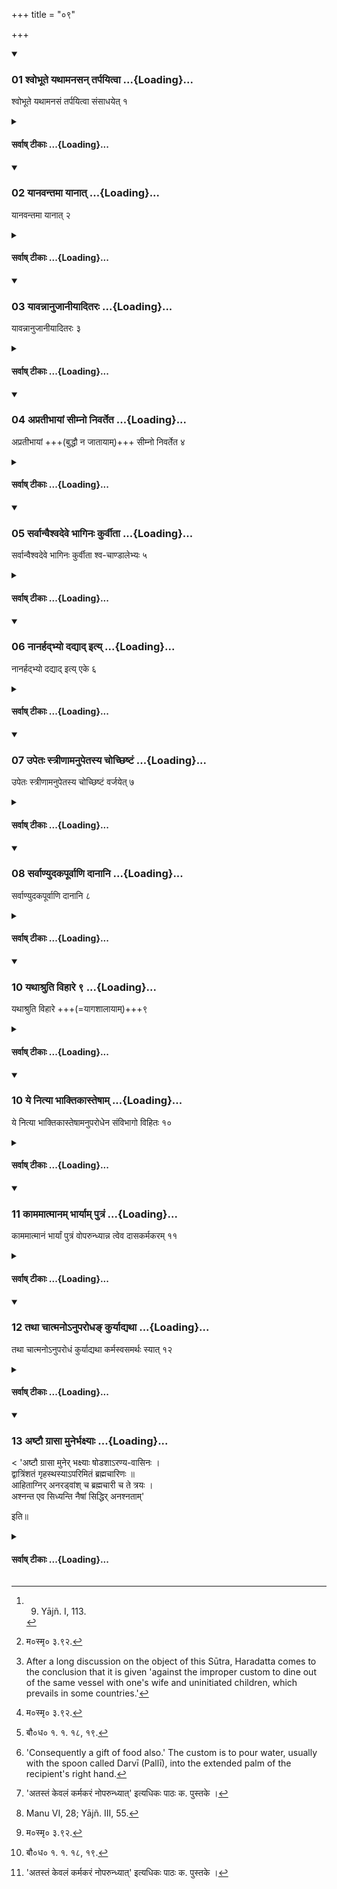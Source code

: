 +++
title = "०९"

+++

<div class="js_include" includetitle="true" newlevelforh1="3" unfilled url="/vedAH_yajuH/taittirIyam/sUtram/ApastambaH/dharma-sUtram/vishvAsa-prastutiH/2/04/09/01_shvobhUte_yathAmanasan_tarpayitvA.md">
<details open><summary><h3>01 श्वोभूते यथामनसन् तर्पयित्वा ...{Loading}...</h3></summary>

श्वोभूते यथामनसं तर्पयित्वा संसाधयेत् १
</details>
</div>
<div class="js_include collapsed" newlevelforh1="4" title="सर्वाष् टीकाः" unfilled url="/vedAH_yajuH/taittirIyam/sUtram/ApastambaH/dharma-sUtram/sarvASh_TIkAH/2/04/09/01_shvobhUte_yathAmanasan_tarpayitvA.md">
<details><summary><h4>सर्वाष् टीकाः ...{Loading}...</h4></summary>
<details><summary>Bühler</summary>

1. And on the following day (he shall search for him), feast him to his heart's content, and accompany him (on his departure). [^1] 


[^1]:  9. Yājñ. I, 113.
</details>
<details><summary>हरदत्त-टीका</summary>

##### सूत्रम्
श्वो भूते यथामानसं तर्पयित्वा संसाधयेत् ॥ १॥  
##### टिप्पनी
अपरेद्युस्तमन्विष्य यथामानसं यथेच्छं तर्पयित्वा संसाधयेत् गच्छन्तमनुव्रजेत् ॥ १ ॥
</details>
</details>
</div>
<div class="js_include" includetitle="true" newlevelforh1="3" unfilled url="/vedAH_yajuH/taittirIyam/sUtram/ApastambaH/dharma-sUtram/vishvAsa-prastutiH/2/04/09/02_yAnavantamA_yAnAt.md">
<details open><summary><h3>02 यानवन्तमा यानात् ...{Loading}...</h3></summary>

यानवन्तमा यानात् २
</details>
</div>
<div class="js_include collapsed" newlevelforh1="4" title="सर्वाष् टीकाः" unfilled url="/vedAH_yajuH/taittirIyam/sUtram/ApastambaH/dharma-sUtram/sarvASh_TIkAH/2/04/09/02_yAnavantamA_yAnAt.md">
<details><summary><h4>सर्वाष् टीकाः ...{Loading}...</h4></summary>
<details><summary>Bühler</summary>

2. (If the guest) possesses a carriage, (he shall accompany him) as far as that.
</details>
<details><summary>हरदत्त-टीका</summary>

##### सूत्रम्
यानवन्तमा यानात् ॥ २॥  
###### प्रस्तावः
आ कुत इत्यत आह—  
##### टिप्पनी
स चेदतिथिर्यानवान् भवति, तस्मा तस्याऽऽरोहणादनुव्रजेत् ॥
</details>
</details>
</div>
<div class="js_include" includetitle="true" newlevelforh1="3" unfilled url="/vedAH_yajuH/taittirIyam/sUtram/ApastambaH/dharma-sUtram/vishvAsa-prastutiH/2/04/09/03_yAvannAnujAnIyAditaraH.md">
<details open><summary><h3>03 यावन्नानुजानीयादितरः ...{Loading}...</h3></summary>

यावन्नानुजानीयादितरः ३
</details>
</div>
<div class="js_include collapsed" newlevelforh1="4" title="सर्वाष् टीकाः" unfilled url="/vedAH_yajuH/taittirIyam/sUtram/ApastambaH/dharma-sUtram/sarvASh_TIkAH/2/04/09/03_yAvannAnujAnIyAditaraH.md">
<details><summary><h4>सर्वाष् टीकाः ...{Loading}...</h4></summary>
<details><summary>Bühler</summary>

3. Any other (guest he must accompany), until permission to return is given.
</details>
<details><summary>हरदत्त-टीका</summary>

##### सूत्रम्
यावन्नाऽनुजानीयादितरः ॥३॥  
##### टिप्पनी
इतरो यानरहितो यावन्नाऽनुजानीयात् गच्छेति, तं तावदनुव्रजेत् ॥३॥
</details>
</details>
</div>
<div class="js_include" includetitle="true" newlevelforh1="3" unfilled url="/vedAH_yajuH/taittirIyam/sUtram/ApastambaH/dharma-sUtram/vishvAsa-prastutiH/2/04/09/04_apratIbhAyAM_sImno_nivarteta.md">
<details open><summary><h3>04 अप्रतीभायां सीम्नो निवर्तेत ...{Loading}...</h3></summary>

अप्रतीभायां +++(बुद्धौ न जातायाम्)+++ सीम्नो निवर्तेत ४
</details>
</div>
<div class="js_include collapsed" newlevelforh1="4" title="सर्वाष् टीकाः" unfilled url="/vedAH_yajuH/taittirIyam/sUtram/ApastambaH/dharma-sUtram/sarvASh_TIkAH/2/04/09/04_apratIbhAyAM_sImno_nivarteta.md">
<details><summary><h4>सर्वाष् टीकाः ...{Loading}...</h4></summary>
<details><summary>Bühler</summary>

4. If (the guest) forgets (to give leave to depart), the (host) may return on reaching the boundary of his village.
</details>
<details><summary>हरदत्त-टीका</summary>

##### सूत्रम्
अप्रतीभायां सीम्नो निवर्तेत ॥ ४ ॥  
##### टिप्पनी
यदि तस्याऽन्यपरतयाऽनुज्ञायां प्रतीभा बुद्धिर्न जायते, ततस्सीम्नि प्राप्तायां ततो निवर्तेत । प्रतेदीर्घश्छान्दसः। 'संसाधये'दित्यादि सर्वातिथिसाधारणम् । न निराकृतमात्रविषयम् ॥४॥
</details>
</details>
</div>
<div class="js_include" includetitle="true" newlevelforh1="3" unfilled url="/vedAH_yajuH/taittirIyam/sUtram/ApastambaH/dharma-sUtram/vishvAsa-prastutiH/2/04/09/05_sarvAnvaishvadeve_bhAginaH_kurvItA.md">
<details open><summary><h3>05 सर्वान्वैश्वदेवे भागिनः कुर्वीता ...{Loading}...</h3></summary>

सर्वान्वैश्वदेवे भागिनः कुर्वीता श्व-चाण्डालेभ्यः ५
</details>
</div>
<div class="js_include collapsed" newlevelforh1="4" title="सर्वाष् टीकाः" unfilled url="/vedAH_yajuH/taittirIyam/sUtram/ApastambaH/dharma-sUtram/sarvASh_TIkAH/2/04/09/05_sarvAnvaishvadeve_bhAginaH_kurvItA.md">
<details><summary><h4>सर्वाष् टीकाः ...{Loading}...</h4></summary>
<details><summary>Bühler</summary>

5. To all (those who come for food) at (the end of) the Vaiśvadeva he shall give a portion, even to dogs and Caṇḍālas.
</details>
<details><summary>हरदत्त-टीका</summary>

##### सूत्रम्
सर्वान्वैश्वदेवे भागिनः कुर्वीता श्वचण्डालेभ्यः ॥५॥  
##### टिप्पनी
वैश्वदेवान्ते भोजनार्थमुपस्थितान् सर्वानेव भागिनः कुर्वीताऽऽश्वचण्डालेभ्यः । अभिविधावाकारः । तेभ्योऽपि किश्चिद्देयम् । तथा च मनुः —  
[^१] 'शुनां च पतितानां च श्वपचां पापरोगिणाम् ।  
वयसां च क्रिमीणां च शनकैर्निर्वपेद्भुवि ॥ इति ॥५॥  

[^१]: म०स्मृ० ३.९२.
</details>
</details>
</div>
<div class="js_include" includetitle="true" newlevelforh1="3" unfilled url="/vedAH_yajuH/taittirIyam/sUtram/ApastambaH/dharma-sUtram/vishvAsa-prastutiH/2/04/09/06_nAnarhadbhyo_dadyAd_ity.md">
<details open><summary><h3>06 नानर्हद्भ्यो दद्याद् इत्य् ...{Loading}...</h3></summary>

नानर्हद्भ्यो दद्याद् इत्य् एके ६
</details>
</div>
<div class="js_include collapsed" newlevelforh1="4" title="सर्वाष् टीकाः" unfilled url="/vedAH_yajuH/taittirIyam/sUtram/ApastambaH/dharma-sUtram/sarvASh_TIkAH/2/04/09/06_nAnarhadbhyo_dadyAd_ity.md">
<details><summary><h4>सर्वाष् टीकाः ...{Loading}...</h4></summary>
<details><summary>Bühler</summary>

6. Some declare that he shall not give anything to unworthy people (such as Caṇḍālas).
</details>
<details><summary>हरदत्त-टीका</summary>

##### सूत्रम्
नाऽनहट्यो दद्यादित्येके ॥ ६ ॥  
##### टिप्पनी
अनर्हद्भ्यश्चण्डालादिभ्यो न दद्यादित्येके मन्यन्ते । तत्र दानेऽभ्युदयः । अदाने न प्रत्यवायः॥ ६ ॥
</details>
</details>
</div>
<div class="js_include" includetitle="true" newlevelforh1="3" unfilled url="/vedAH_yajuH/taittirIyam/sUtram/ApastambaH/dharma-sUtram/vishvAsa-prastutiH/2/04/09/07_upetaH_strINAmanupetasya_chochChiShTaM.md">
<details open><summary><h3>07 उपेतः स्त्रीणामनुपेतस्य चोच्छिष्टं ...{Loading}...</h3></summary>

उपेतः स्त्रीणामनुपेतस्य चोच्छिष्टं वर्जयेत् ७
</details>
</div>
<div class="js_include collapsed" newlevelforh1="4" title="सर्वाष् टीकाः" unfilled url="/vedAH_yajuH/taittirIyam/sUtram/ApastambaH/dharma-sUtram/sarvASh_TIkAH/2/04/09/07_upetaH_strINAmanupetasya_chochChiShTaM.md">
<details><summary><h4>सर्वाष् टीकाः ...{Loading}...</h4></summary>
<details><summary>Bühler</summary>

7. A person who has been initiated shall not eat the leavings of women or of an uninitiated person. [^2] 


[^2]:  After a long discussion on the object of this Sūtra, Haradatta comes to the conclusion that it is given 'against the improper custom to dine out of the same vessel with one's wife and uninitiated children, which prevails in some countries.'
</details>
<details><summary>हरदत्त-टीका</summary>

##### सूत्रम्
उपेतः स्त्रीणामनुपेतस्य चोच्छिष्टं वर्जयेत् ॥ ७ ॥  
##### टिप्पनी
उपेतः कृतोपनयनोऽसमावृत्तः । स स्त्रीणामनुपेतस्य चोच्छिष्टं वर्जयेत् न भुजीत । एवं सति समावृत्तस्योच्छिष्टं भुञ्जानस्य न दोषः स्यात् । एवं तर्हि उपेत आन्तात् कृतदारोऽकृतदारश्च स्त्रीणामनुपेतस्य चोच्छिष्टं वर्जयत् । एवमप्युपेतस्य यस्य कस्यचिदपि यदुच्छिष्टं तद्भोजने न दोषः स्यात् । पितुर्ज्येष्ठस्य च भ्रातुरुच्छिष्टं भोक्तव्यम्-(१.४ १९) इत्येतन्नियमार्थं भविष्यति-पितुरेव भ्रातुरेवेति। यथेवं सूत्रमेवेदमनर्थकम्। तस्मादेव नियमादन्यत्राऽप्रसङ्गात् । इदं तर्हि प्रयोजनम्-यदा पिताऽनुपेतः पुत्रस्तु प्रायश्चित्तं कृत्वा कृतोपनयनः तदा तं प्रति पितुरनुपेतस्योच्छिष्टं प्रतिषिध्यते । एवं ज्येष्ठेऽपि द्रष्टव्यम् । एतदपि नास्ति प्रयोजनम् । उक्तं हि 'धर्मविप्रतिपत्तावभोज्य(१.४.१२) मिति । 'तेषामभ्यागमनं भोजनं विवाहमिति च वर्जये(१.१.३३)दिति च। तथा स्त्रीणामित्येतत् किमर्थम् १ मातुरुच्छिष्टप्रतिषेधार्थम् । कथं प्रसङ्गः ? 'भ्रातरि पितर्याचार्यवच्छुश्रूषे' (१.१४.५.)ति वचनात्, 'यदुच्छिष्टं प्राश्नाति हविरुच्छिष्टमेव त'(१.४.१,२)दित्याचार्योच्छिष्टस्य हविष्ट्वेन संस्तवाच्च । [^१] एवमपि 'पितुर्ज्येष्ठस्ये'त्यत्र पितुर्ग्रहणादेव सिद्धम् । तस्मात् केषुचिज्जनपदेषु भार्ययाऽनुपेतेन च सह भोजनमाचरन्ति । तथा च बौधायनः — [^२] 'यानि दक्षिणतस्तानि व्याख्यास्यामः । यथैतदनुपेतेन सह भोजनं स्त्रिया सह भोजन'मिति । तस्य दुराचारत्वमनेन प्रतिपाद्यते ॥   

[^१]: नैतदपि सारम् । 'पितुर्ज्येष्ठस्य च' इत्यत्रपितुर्ग्रहणादेव तस्या अप्रसक्तेः, इति.च.पु  

[^२]: बौ०ध० १. १. १८, १९.
</details>
</details>
</div>
<div class="js_include" includetitle="true" newlevelforh1="3" unfilled url="/vedAH_yajuH/taittirIyam/sUtram/ApastambaH/dharma-sUtram/vishvAsa-prastutiH/2/04/09/08_sarvANyudakapUrvANi_dAnAni.md">
<details open><summary><h3>08 सर्वाण्युदकपूर्वाणि दानानि ...{Loading}...</h3></summary>

सर्वाण्युदकपूर्वाणि दानानि ८
</details>
</div>
<div class="js_include collapsed" newlevelforh1="4" title="सर्वाष् टीकाः" unfilled url="/vedAH_yajuH/taittirIyam/sUtram/ApastambaH/dharma-sUtram/sarvASh_TIkAH/2/04/09/08_sarvANyudakapUrvANi_dAnAni.md">
<details><summary><h4>सर्वाष् टीकाः ...{Loading}...</h4></summary>
<details><summary>Bühler</summary>

8. All gifts are to be preceded by (pouring out) water. [^3] 


[^3]:  'Consequently a gift of food also.' The custom is to pour water, usually with the spoon called Darvī (Pallī), into the extended palm of the recipient's right hand.
</details>
<details><summary>हरदत्त-टीका</summary>

##### सूत्रम्
सर्वाण्युदकपूर्वाणि दानानि ॥ ८॥  
##### टिप्पनी
'सर्वाणी'ति वचनात् भिक्षाप्युदकपूर्वमेव देया ॥ ८॥
</details>
</details>
</div>
<div class="js_include" includetitle="true" newlevelforh1="3" unfilled url="/vedAH_yajuH/taittirIyam/sUtram/ApastambaH/dharma-sUtram/vishvAsa-prastutiH/2/04/09/09_yathAshruti_vihAre.md">
<details open><summary><h3>10 यथाश्रुति विहारे ९ ...{Loading}...</h3></summary>

यथाश्रुति विहारे +++(=यागशालायाम्)+++९ 

</details>
</div>
<div class="js_include collapsed" newlevelforh1="4" title="सर्वाष् टीकाः" unfilled url="/vedAH_yajuH/taittirIyam/sUtram/ApastambaH/dharma-sUtram/sarvASh_TIkAH/2/04/09/09_yathAshruti_vihAre.md">
<details><summary><h4>सर्वाष् टीकाः ...{Loading}...</h4></summary>
<details><summary>Bühler</summary>

9. (But gifts offered to priests) at sacrifices (are to be given) in the manner prescribed by the Veda.
</details>
<details><summary>हरदत्त-टीका</summary>

##### सूत्रम्
यथाश्रुति विहारे ॥ ९॥  
##### टिप्पनी
विहारे यज्ञकर्मणि यानि दानानि दक्षिणादीनि, तानि यथाश्रुत्येव । नोदकपूर्वाणि ॥९॥
</details>
</details>
</div>
<div class="js_include" includetitle="true" newlevelforh1="3" unfilled url="/vedAH_yajuH/taittirIyam/sUtram/ApastambaH/dharma-sUtram/vishvAsa-prastutiH/2/04/09/10_ye_nityA_bhAktikAs.md">
<details open><summary><h3>10 ये नित्या भाक्तिकास्तेषाम् ...{Loading}...</h3></summary>

ये नित्या भाक्तिकास्तेषामनुपरोधेन संविभागो विहितः १०

</details>
</div>
<div class="js_include collapsed" newlevelforh1="4" title="सर्वाष् टीकाः" unfilled url="/vedAH_yajuH/taittirIyam/sUtram/ApastambaH/dharma-sUtram/sarvASh_TIkAH/2/04/09/10_ye_nityA_bhAktikAs.md">
<details><summary><h4>सर्वाष् टीकाः ...{Loading}...</h4></summary>
<details><summary>Bühler</summary>

10. The division of the food must be made in such a manner that those who receive daily portions (slaves) do not suffer by it.
</details>
<details><summary>हरदत्त-टीका</summary>

##### सूत्रम्
ये नित्या भाक्तिकास्तेषामनुपरोधेन संविभागो विहितः।  
##### टिप्पनी
ये नित्या भाक्तिका भक्तार्हाः कर्मकरादयः तेषामुपरोधो यथा न भवति तथा वैश्वदेवान्ते अभ्यागतेभ्यः संविभागः कर्तव्यः ॥ १० ॥
</details>
</details>
</div>
<div class="js_include" includetitle="true" newlevelforh1="3" unfilled url="/vedAH_yajuH/taittirIyam/sUtram/ApastambaH/dharma-sUtram/vishvAsa-prastutiH/2/04/09/11_kAmamAtmAnam_bhAryAm_putraM.md">
<details open><summary><h3>11 काममात्मानम् भार्याम् पुत्रं ...{Loading}...</h3></summary>

काममात्मानं भार्यां पुत्रं वोपरुन्ध्यान्न त्वेव दासकर्मकरम् ११
</details>
</div>
<div class="js_include collapsed" newlevelforh1="4" title="सर्वाष् टीकाः" unfilled url="/vedAH_yajuH/taittirIyam/sUtram/ApastambaH/dharma-sUtram/sarvASh_TIkAH/2/04/09/11_kAmamAtmAnam_bhAryAm_putraM.md">
<details><summary><h4>सर्वाष् टीकाः ...{Loading}...</h4></summary>
<details><summary>Bühler</summary>

11. At his pleasure, he may stint himself, his wife, or his children, but by no means a slave who does his work.
</details>
<details><summary>हरदत्त-टीका</summary>

##### सूत्रम्
काममात्मानं भार्यां पुत्रं वोपरुन्ध्यान्न त्वेव दासकर्मकरम् ॥ ११ ॥  
##### टिप्पनी
दासो भूत्वा यः कर्म करोति स दासकर्मकरः तं आत्माशुपरोधे नापि नोपरुन्ध्यात् । किं पुनरागतार्थं तं नोपरुन्ध्यादिति[^३] ॥ ११ ॥  

[^३]: 'अतस्तं केवलं कर्मकरं नोपरुन्ध्यात्' इत्यधिकः पाठः क. पुस्तके ।
</details>
</details>
</div>
<div class="js_include" includetitle="true" newlevelforh1="3" unfilled url="/vedAH_yajuH/taittirIyam/sUtram/ApastambaH/dharma-sUtram/vishvAsa-prastutiH/2/04/09/12_tathA_chAtmano-nuparodha~N_kuryAdyathA.md">
<details open><summary><h3>12 तथा चात्मनोऽनुपरोधङ् कुर्याद्यथा ...{Loading}...</h3></summary>

तथा चात्मनोऽनुपरोधं कुर्याद्यथा कर्मस्वसमर्थः स्यात् १२
</details>
</div>
<div class="js_include collapsed" newlevelforh1="4" title="सर्वाष् टीकाः" unfilled url="/vedAH_yajuH/taittirIyam/sUtram/ApastambaH/dharma-sUtram/sarvASh_TIkAH/2/04/09/12_tathA_chAtmano-nuparodha~N_kuryAdyathA.md">
<details><summary><h4>सर्वाष् टीकाः ...{Loading}...</h4></summary>
<details><summary>Bühler</summary>

12. And he must not stint himself so much that he becomes unable to perform his duties.
</details>
<details><summary>हरदत्त-टीका</summary>

##### सूत्रम्
तथा चाऽऽत्मनोऽनुपरोधं कुर्याद्यथा कर्मसु समर्थस्स्यात् ॥  
##### टिप्पनी
कर्मसु अग्निहोत्रादिषु आर्जनेषु च यथा स्वयं समर्थो भवति तथाऽऽत्मानं नोपरुन्ध्यात कुटुम्बी ॥ १२॥
</details>
</details>
</div>
<div class="js_include" includetitle="true" newlevelforh1="3" unfilled url="/vedAH_yajuH/taittirIyam/sUtram/ApastambaH/dharma-sUtram/vishvAsa-prastutiH/2/04/09/13_ashTau_grAsAH.md">
<details open><summary><h3>13 अष्टौ ग्रासा मुनेर्भक्ष्याः ...{Loading}...</h3></summary>


< 'अष्टौ ग्रासा मुनेर् भक्ष्याः षोडशाऽरण्य-वासिनः ।  
द्वात्रिंशतं गृहस्थस्याऽपरिमितं ब्रह्मचारिणः ॥  
आहिताग्निर् अनरड्वांश् च ब्रह्मचारी च ते त्रयः ।  
अश्नन्त एव सिध्यन्ति नैषां सिद्धिर् अनश्नताम्' 

इति॥

</details>
</div>
<div class="js_include collapsed" newlevelforh1="4" title="सर्वाष् टीकाः" unfilled url="/vedAH_yajuH/taittirIyam/sUtram/ApastambaH/dharma-sUtram/sarvASh_TIkAH/2/04/09/13_ashTau_grAsAH.md">
<details><summary><h4>सर्वाष् टीकाः ...{Loading}...</h4></summary>
<details><summary>Bühler</summary>

13. Now they quote also (the following two verses):

'Eight mouthfuls are the meal of an ascetic, sixteen that of a hermit living in the woods, thirty-two that of a householder, and an unlimited quantity that of a student. An Agnihotrin, a draught-ox, and a student, those three can do their work only if they eat; without eating (much), they cannot do it.' [^4] 


[^4]:  Manu VI, 28; Yājñ. III, 55.
</details>
<details><summary>हरदत्त-टीका</summary>

##### सूत्रम्
[^१] 'अष्टौ ग्रासा मुनेर्भक्ष्याः षोडशाऽरण्यवासिनः ।  
द्वात्रिंशतं गृहस्थस्याऽपरिमितं ब्रह्मचारिणः ॥  
आहिताग्निरनरड्वांश्च ब्रह्मचारी च ते त्रयः ।  
अश्नन्त एव सिध्यन्ति नैषां सिद्विरनश्नता'मिति   
###### प्रस्तावः
अथाऽप्युदाहरन्ति—  
##### टिप्पनी
अवैतस्मिन्नात्मानं नोपरुन्ध्यादिति विषये [^२]श्लोकावुदाहरन्ति । मुनेः सन्न्यासिनः । भक्ष्या अष्टौ ग्रासाः आस्याविकारेण । अरण्यवासी वानप्रस्थः । तस्य षोडश । द्वात्रिंशत् ग्रासाः गृहस्थस्य । प्रथमार्थे द्वितीया । ब्रह्मचारिणस्तु विद्यार्थस्य नैष्ठिकस्य च ग्रासनियमो नास्ति । द्वितीयेन श्लोकेनाहिताग्निविषये 'कालयोर्भोजन'(२.१.२.)मित्ययमपि नियमो नास्तीति[^३] प्रतिपाद्यते । अनडुग्रहणं दृष्टान्तार्थम् । ब्रह्मचारिग्रहणं दृढार्थम् । सिध्यन्ति स्वकार्यक्षमा भवन्ति ॥ १३ ॥  

[^१]: एतच्छ्लोकद्वयानन्तरं गृहस्थो ब्रह्मचारी वा योऽनश्नन् सुतपश्चरेत् । प्राणाग्निहोत्रलोपेन अवकीर्णी भवेत्तु सः । इत्यधिकस्सूत्रभागो घ. पुस्तके ॥  


[^२]: श्लोकान् इति घ. पु.  

[^३]: प्रतिपादयितुम् इति पु. क.  


इत्यापस्तम्बधर्मसूत्रे नवमी कण्डिका ॥  
इत्यापस्तम्बधर्मसत्रवृत्तौ हरदत्तविरचितायामुज्ज्वलायां द्वितीयप्रश्ने चतुर्थः पटलः ॥ ४ ॥
</details>
</details>
</div>
